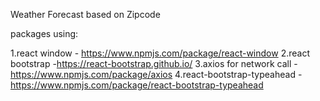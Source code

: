 Weather Forecast based on Zipcode

packages using:

1.react window - https://www.npmjs.com/package/react-window
2.react bootstrap -https://react-bootstrap.github.io/
3.axios for network call -https://www.npmjs.com/package/axios
4.react-bootstrap-typeahead - https://www.npmjs.com/package/react-bootstrap-typeahead
